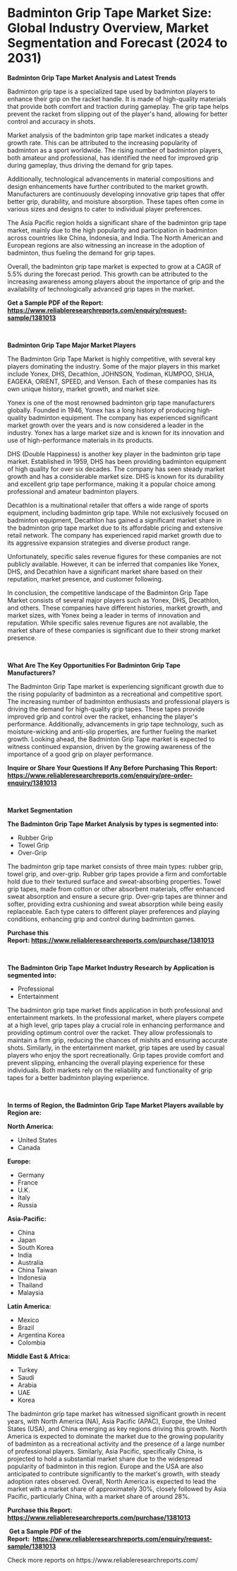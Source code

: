 <p><h1>Badminton Grip Tape Market Size: Global Industry Overview, Market Segmentation and Forecast (2024 to 2031)</h1></p><p><strong>Badminton Grip Tape Market Analysis and Latest Trends</strong></p>
<p><p>Badminton grip tape is a specialized tape used by badminton players to enhance their grip on the racket handle. It is made of high-quality materials that provide both comfort and traction during gameplay. The grip tape helps prevent the racket from slipping out of the player's hand, allowing for better control and accuracy in shots.</p><p>Market analysis of the badminton grip tape market indicates a steady growth rate. This can be attributed to the increasing popularity of badminton as a sport worldwide. The rising number of badminton players, both amateur and professional, has identified the need for improved grip during gameplay, thus driving the demand for grip tapes.</p><p>Additionally, technological advancements in material compositions and design enhancements have further contributed to the market growth. Manufacturers are continuously developing innovative grip tapes that offer better grip, durability, and moisture absorption. These tapes often come in various sizes and designs to cater to individual player preferences.</p><p>The Asia Pacific region holds a significant share of the badminton grip tape market, mainly due to the high popularity and participation in badminton across countries like China, Indonesia, and India. The North American and European regions are also witnessing an increase in the adoption of badminton, thus fueling the demand for grip tapes.</p><p>Overall, the badminton grip tape market is expected to grow at a CAGR of 5.5% during the forecast period. This growth can be attributed to the increasing awareness among players about the importance of grip and the availability of technologically advanced grip tapes in the market.</p></p>
<p><strong>Get a Sample PDF of the Report:&nbsp; <a href="https://www.reliableresearchreports.com/enquiry/request-sample/1381013">https://www.reliableresearchreports.com/enquiry/request-sample/1381013</a></strong></p>
<p>&nbsp;</p>
<p><strong>Badminton Grip Tape Major Market Players</strong></p>
<p><p>The Badminton Grip Tape Market is highly competitive, with several key players dominating the industry. Some of the major players in this market include Yonex, DHS, Decathlon, JOHNSON, Yodiman, KUMPOO, SHUA, EAGEKA, ORIENT, SPEED, and Venson. Each of these companies has its own unique history, market growth, and market size.</p><p>Yonex is one of the most renowned badminton grip tape manufacturers globally. Founded in 1946, Yonex has a long history of producing high-quality badminton equipment. The company has experienced significant market growth over the years and is now considered a leader in the industry. Yonex has a large market size and is known for its innovation and use of high-performance materials in its products.</p><p>DHS (Double Happiness) is another key player in the badminton grip tape market. Established in 1959, DHS has been providing badminton equipment of high quality for over six decades. The company has seen steady market growth and has a considerable market size. DHS is known for its durability and excellent grip tape performance, making it a popular choice among professional and amateur badminton players.</p><p>Decathlon is a multinational retailer that offers a wide range of sports equipment, including badminton grip tape. While not exclusively focused on badminton equipment, Decathlon has gained a significant market share in the badminton grip tape market due to its affordable pricing and extensive retail network. The company has experienced rapid market growth due to its aggressive expansion strategies and diverse product range.</p><p>Unfortunately, specific sales revenue figures for these companies are not publicly available. However, it can be inferred that companies like Yonex, DHS, and Decathlon have a significant market share based on their reputation, market presence, and customer following.</p><p>In conclusion, the competitive landscape of the Badminton Grip Tape Market consists of several major players such as Yonex, DHS, Decathlon, and others. These companies have different histories, market growth, and market sizes, with Yonex being a leader in terms of innovation and reputation. While specific sales revenue figures are not available, the market share of these companies is significant due to their strong market presence.</p></p>
<p>&nbsp;</p>
<p><strong>What Are The Key Opportunities For Badminton Grip Tape Manufacturers?</strong></p>
<p><p>The Badminton Grip Tape market is experiencing significant growth due to the rising popularity of badminton as a recreational and competitive sport. The increasing number of badminton enthusiasts and professional players is driving the demand for high-quality grip tapes. These tapes provide improved grip and control over the racket, enhancing the player's performance. Additionally, advancements in grip tape technology, such as moisture-wicking and anti-slip properties, are further fueling the market growth. Looking ahead, the Badminton Grip Tape market is expected to witness continued expansion, driven by the growing awareness of the importance of a good grip on player performance.</p></p>
<p><strong>Inquire or Share Your Questions If Any Before Purchasing This Report: <a href="https://www.reliableresearchreports.com/enquiry/pre-order-enquiry/1381013">https://www.reliableresearchreports.com/enquiry/pre-order-enquiry/1381013</a></strong></p>
<p>&nbsp;</p>
<p><strong>Market Segmentation</strong></p>
<p><strong>The Badminton Grip Tape Market Analysis by types is segmented into:</strong></p>
<p><ul><li>Rubber Grip</li><li>Towel Grip</li><li>Over-Grip</li></ul></p>
<p><p>The badminton grip tape market consists of three main types: rubber grip, towel grip, and over-grip. Rubber grip tapes provide a firm and comfortable hold due to their textured surface and sweat-absorbing properties. Towel grip tapes, made from cotton or other absorbent materials, offer enhanced sweat absorption and ensure a secure grip. Over-grip tapes are thinner and softer, providing extra cushioning and sweat absorption while being easily replaceable. Each type caters to different player preferences and playing conditions, enhancing grip and control during badminton games.</p></p>
<p><strong>Purchase this Report:&nbsp;<a href="https://www.reliableresearchreports.com/purchase/1381013">https://www.reliableresearchreports.com/purchase/1381013</a></strong></p>
<p>&nbsp;</p>
<p><strong>The Badminton Grip Tape Market Industry Research by Application is segmented into:</strong></p>
<p><ul><li>Professional</li><li>Entertainment</li></ul></p>
<p><p>The badminton grip tape market finds application in both professional and entertainment markets. In the professional market, where players compete at a high level, grip tapes play a crucial role in enhancing performance and providing optimum control over the racket. They allow professionals to maintain a firm grip, reducing the chances of mishits and ensuring accurate shots. Similarly, in the entertainment market, grip tapes are used by casual players who enjoy the sport recreationally. Grip tapes provide comfort and prevent slipping, enhancing the overall playing experience for these individuals. Both markets rely on the reliability and functionality of grip tapes for a better badminton playing experience.</p></p>
<p>&nbsp;</p>
<p><strong>In terms of Region, the Badminton Grip Tape Market Players available by Region are:</strong></p>
<p>
    <p> <strong> North America: </strong>
        <ul>
            <li>United States</li>
            <li>Canada</li>
        </ul>
        </p> 
    <p> <strong> Europe: </strong>
        <ul>
            <li>Germany</li>
            <li>France</li>
            <li>U.K.</li>
            <li>Italy</li>
            <li>Russia</li>
        </ul>
        </p> 
    <p> <strong> Asia-Pacific: </strong>
        <ul>
            <li>China</li>
            <li>Japan</li>
            <li>South Korea</li>
            <li>India</li>
            <li>Australia</li>
            <li>China Taiwan</li>
            <li>Indonesia</li>
            <li>Thailand</li>
            <li>Malaysia</li>
        </ul>
        </p> 
    <p> <strong> Latin America: </strong>
        <ul>
            <li>Mexico</li>
            <li>Brazil</li>
            <li>Argentina Korea</li>
            <li>Colombia</li>
        </ul>
        </p> 
    <p> <strong> Middle East & Africa: </strong>
        <ul>
            <li>Turkey</li>
            <li>Saudi</li>
            <li>Arabia</li>
            <li>UAE</li>
            <li>Korea</li>
        </ul>
    </p>
    </p>
<p><p>The badminton grip tape market has witnessed significant growth in recent years, with North America (NA), Asia Pacific (APAC), Europe, the United States (USA), and China emerging as key regions driving this growth. North America is expected to dominate the market due to the growing popularity of badminton as a recreational activity and the presence of a large number of professional players. Similarly, Asia Pacific, specifically China, is projected to hold a substantial market share due to the widespread popularity of badminton in this region. Europe and the USA are also anticipated to contribute significantly to the market's growth, with steady adoption rates observed. Overall, North America is expected to lead the market with a market share of approximately 30%, closely followed by Asia Pacific, particularly China, with a market share of around 28%.</p></p>
<p><strong>Purchase this Report: <a href="https://www.reliableresearchreports.com/purchase/1381013">https://www.reliableresearchreports.com/purchase/1381013</a></strong></p>
<p>&nbsp;<strong>Get a Sample PDF of the Report:&nbsp;&nbsp;<a href="https://www.reliableresearchreports.com/enquiry/request-sample/1381013">https://www.reliableresearchreports.com/enquiry/request-sample/1381013</a></strong></p>
<p><strong></strong></p>
<p>Check more reports on https://www.reliableresearchreports.com/</p>